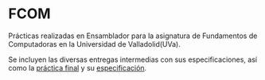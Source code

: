 # FCOM

Prácticas realizadas en Ensamblador para la asignatura de Fundamentos de Computadoras en la Universidad de Valladolid(UVa).

Se incluyen las diversas entregas intermedias con sus especificaciones, así como la [práctica final](entregapracfinal_bejarChaveinte.asm) y su [especificación](https://github.com/miguelchaveinte/FCOM/blob/master/Trabajo%20Practico%2020-21_V4_1.pdf).


